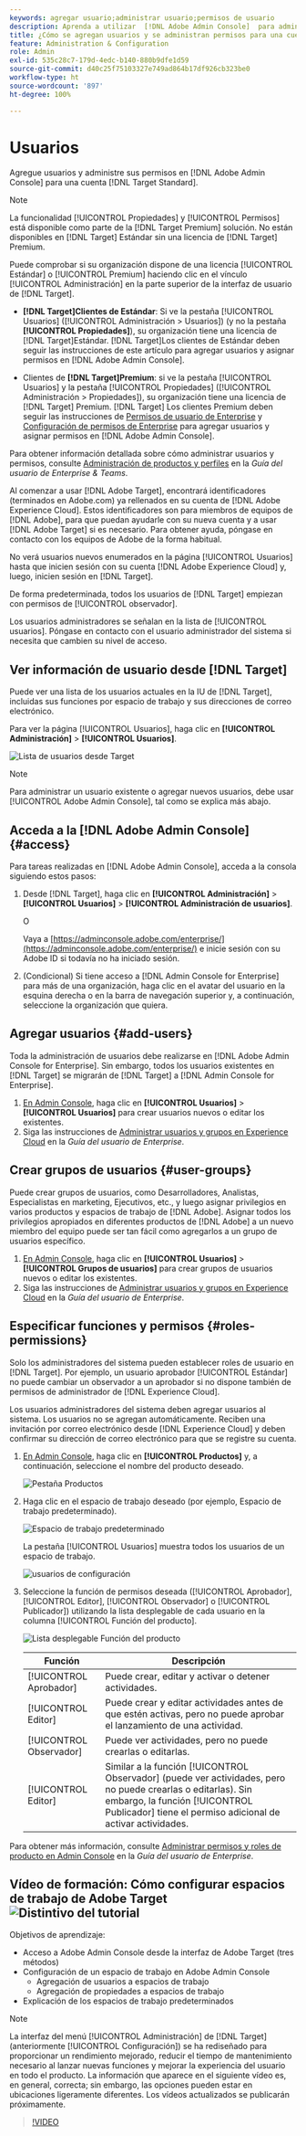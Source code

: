 ```yaml
---
keywords: agregar usuario;administrar usuario;permisos de usuario
description: Aprenda a utilizar  [!DNL Adobe Admin Console]  para administrar usuarios y sus permisos y derechos en  [!DNL Adobe Target Standard].
title: ¿Cómo se agregan usuarios y se administran permisos para una cuenta  [!DNL Target Standard] ?
feature: Administration & Configuration
role: Admin
exl-id: 535c28c7-179d-4edc-b140-880b9dfe1d59
source-git-commit: d40c25f75103327e749ad864b17df926cb323be0
workflow-type: ht
source-wordcount: '897'
ht-degree: 100%

---
```


# Usuarios

Agregue usuarios y administre sus permisos en [!DNL Adobe Admin Console] para una cuenta [!DNL Target Standard].

>[!NOTE]
>
>La funcionalidad [!UICONTROL Propiedades] y [!UICONTROL Permisos] está disponible como parte de la [!DNL Target Premium] solución. No están disponibles en [!DNL Target] Estándar sin una licencia de [!DNL Target] Premium.
>
>Puede comprobar si su organización dispone de una licencia [!UICONTROL Estándar] o [!UICONTROL Premium] haciendo clic en el vínculo [!UICONTROL Administración] en la parte superior de la interfaz de usuario de [!DNL Target].
>
>* **[!DNL Target]Clientes de Estándar**: Si ve la pestaña [!UICONTROL Usuarios] ([!UICONTROL Administración > Usuarios]) (y no la pestaña **[!UICONTROL Propiedades]**), su organización tiene una licencia de [!DNL Target]Estándar. [!DNL Target]Los clientes de Estándar deben seguir las instrucciones de este artículo para agregar usuarios y asignar permisos en [!DNL Adobe Admin Console].
>
>* Clientes de **[!DNL Target]Premium**: si ve la pestaña [!UICONTROL Usuarios] y la pestaña [!UICONTROL Propiedades] ([!UICONTROL Administración > Propiedades]), su organización tiene una licencia de [!DNL Target] Premium. [!DNL Target] Los clientes Premium deben seguir las instrucciones de [Permisos de usuario de Enterprise](/help/main/administrating-target/c-user-management/property-channel/property-channel.md) y [Configuración de permisos de Enterprise](/help/main/administrating-target/c-user-management/property-channel/properties-overview.md) para agregar usuarios y asignar permisos en [!DNL Adobe Admin Console].
>
>Para obtener información detallada sobre cómo administrar usuarios y permisos, consulte [Administración de productos y perfiles](https://helpx.adobe.com/es/enterprise/using/manage-products-and-profiles.html) en la *Guía del usuario de Enterprise &amp; Teams*.

Al comenzar a usar [!DNL Adobe Target], encontrará identificadores (terminados en Adobe.com) ya rellenados en su cuenta de [!DNL Adobe Experience Cloud]. Estos identificadores son para miembros de equipos de [!DNL Adobe], para que puedan ayudarle con su nueva cuenta y a usar [!DNL Adobe Target] si es necesario. Para obtener ayuda, póngase en contacto con los equipos de Adobe de la forma habitual.

No verá usuarios nuevos enumerados en la página [!UICONTROL Usuarios] hasta que inicien sesión con su cuenta [!DNL Adobe Experience Cloud] y, luego, inicien sesión en [!DNL Target].

De forma predeterminada, todos los usuarios de [!DNL Target] empiezan con permisos de [!UICONTROL observador].

Los usuarios administradores se señalan en la lista de [!UICONTROL usuarios]. Póngase en contacto con el usuario administrador del sistema si necesita que cambien su nivel de acceso.

## Ver información de usuario desde [!DNL Target]

Puede ver una lista de los usuarios actuales en la IU de [!DNL Target], incluidas sus funciones por espacio de trabajo y sus direcciones de correo electrónico.

Para ver la página [!UICONTROL Usuarios], haga clic en **[!UICONTROL Administración]** > **[!UICONTROL Usuarios]**.

![Lista de usuarios desde Target](/help/main/administrating-target/c-user-management/c-user-management/assets/user-list-target.png)

>[!NOTE]
>
>Para administrar un usuario existente o agregar nuevos usuarios, debe usar [!UICONTROL Adobe Admin Console], tal como se explica más abajo.

## Acceda a la [!DNL Adobe Admin Console] {#access}

Para tareas realizadas en [!DNL Adobe Admin Console], acceda a la consola siguiendo estos pasos:

1. Desde [!DNL Target], haga clic en **[!UICONTROL Administración]** > **[!UICONTROL Usuarios]** > **[!UICONTROL Administración de usuarios]**.

   O

   Vaya a [https://adminconsole.adobe.com/enterprise/](https://adminconsole.adobe.com/enterprise/) e inicie sesión con su Adobe ID si todavía no ha iniciado sesión.

1. (Condicional) Si tiene acceso a [!DNL Admin Console for Enterprise] para más de una organización, haga clic en el avatar del usuario en la esquina derecha o en la barra de navegación superior y, a continuación, seleccione la organización que quiera.

## Agregar usuarios {#add-users}

Toda la administración de usuarios debe realizarse en [!DNL Adobe Admin Console for Enterprise]. Sin embargo, todos los usuarios existentes en [!DNL Target] se migrarán de [!DNL Target] a [!DNL Admin Console for Enterprise].

1. [En Admin Console](/help/main/administrating-target/c-user-management/c-user-management/user-management.md#section_79796E0227D048F59BAE0AB02E544EBE), haga clic en **[!UICONTROL Usuarios]** > **[!UICONTROL Usuarios]** para crear usuarios nuevos o editar los existentes.
1. Siga las instrucciones de [Administrar usuarios y grupos en Experience Cloud](https://helpx.adobe.com/es/enterprise/using/users.html) en la *Guía del usuario de Enterprise*.

## Crear grupos de usuarios {#user-groups}

Puede crear grupos de usuarios, como Desarrolladores, Analistas, Especialistas en marketing, Ejecutivos, etc., y luego asignar privilegios en varios productos y espacios de trabajo de [!DNL Adobe]. Asignar todos los privilegios apropiados en diferentes productos de [!DNL Adobe] a un nuevo miembro del equipo puede ser tan fácil como agregarlos a un grupo de usuarios específico.

1. [En Admin Console](/help/main/administrating-target/c-user-management/c-user-management/user-management.md#section_79796E0227D048F59BAE0AB02E544EBE), haga clic en **[!UICONTROL Usuarios]** > **[!UICONTROL Grupos de usuarios]** para crear grupos de usuarios nuevos o editar los existentes.
1. Siga las instrucciones de [Administrar usuarios y grupos en Experience Cloud](https://helpx.adobe.com/es/enterprise/using/users.html) en la *Guía del usuario de Enterprise*.

## Especificar funciones y permisos {#roles-permissions}

Solo los administradores del sistema pueden establecer roles de usuario en [!DNL Target]. Por ejemplo, un usuario aprobador [!UICONTROL Estándar] no puede cambiar un observador a un aprobador si no dispone también de permisos de administrador de [!DNL Experience Cloud].

Los usuarios administradores del sistema deben agregar usuarios al sistema. Los usuarios no se agregan automáticamente. Reciben una invitación por correo electrónico desde [!DNL Experience Cloud] y deben confirmar su dirección de correo electrónico para que se registre su cuenta.

1. [En Admin Console](/help/main/administrating-target/c-user-management/c-user-management/user-management.md#section_79796E0227D048F59BAE0AB02E544EBE), haga clic en **[!UICONTROL Productos]** y, a continuación, seleccione el nombre del producto deseado.

   ![Pestaña Productos](/help/main/administrating-target/c-user-management/c-user-management/assets/workspace-publisher.png)

1. Haga clic en el espacio de trabajo deseado (por ejemplo, Espacio de trabajo predeterminado).

   ![Espacio de trabajo predeterminado](/help/main/administrating-target/c-user-management/c-user-management/assets/default-workspace-new.png)

   La pestaña [!UICONTROL Usuarios] muestra todos los usuarios de un espacio de trabajo.

   ![usuarios de configuración](/help/main/administrating-target/c-user-management/c-user-management/assets/configuration_users-new-publisher.png)

1. Seleccione la función de permisos deseada ([!UICONTROL Aprobador], [!UICONTROL Editor], [!UICONTROL Observador] o [!UICONTROL Publicador]) utilizando la lista desplegable de cada usuario en la columna [!UICONTROL Función del producto].

   ![Lista desplegable Función del producto](/help/main/administrating-target/c-user-management/c-user-management/assets/product-role-new.png)

   | Función | Descripción |
   |--- |--- |
   | [!UICONTROL Aprobador] | Puede crear, editar y activar o detener actividades. |
   | [!UICONTROL Editor] | Puede crear y editar actividades antes de que estén activas, pero no puede aprobar el lanzamiento de una actividad. |
   | [!UICONTROL Observador] | Puede ver actividades, pero no puede crearlas o editarlas. |
   | [!UICONTROL Editor] | Similar a la función [!UICONTROL Observador] (puede ver actividades, pero no puede crearlas o editarlas). Sin embargo, la función [!UICONTROL Publicador] tiene el permiso adicional de activar actividades. |

Para obtener más información, consulte [Administrar permisos y roles de producto en Admin Console](https://helpx.adobe.com/es/enterprise/help/manage-permissions-and-roles.html) en la *Guía del usuario de Enterprise*.

## Vídeo de formación: Cómo configurar espacios de trabajo de Adobe Target ![Distintivo del tutorial](/help/main/assets/tutorial.png)

Objetivos de aprendizaje:

* Acceso a Adobe Admin Console desde la interfaz de Adobe Target (tres métodos)
* Configuración de un espacio de trabajo en Adobe Admin Console
   * Agregación de usuarios a espacios de trabajo
   * Agregación de propiedades a espacios de trabajo
* Explicación de los espacios de trabajo predeterminados

>[!NOTE]
>
>La interfaz del menú [!UICONTROL Administración] de [!DNL Target] (anteriormente [!UICONTROL Configuración]) se ha rediseñado para proporcionar un rendimiento mejorado, reducir el tiempo de mantenimiento necesario al lanzar nuevas funciones y mejorar la experiencia del usuario en todo el producto. La información que aparece en el siguiente vídeo es, en general, correcta; sin embargo, las opciones pueden estar en ubicaciones ligeramente diferentes. Los vídeos actualizados se publicarán próximamente.

>[!VIDEO](https://video.tv.adobe.com/v/19463/)
